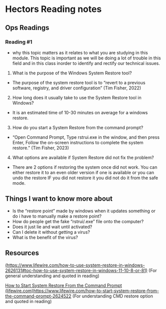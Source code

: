 # Hectors Reading notes

## Ops Readings

### Reading #1

- why this topic matters as it relates to what you are studying in this module.
 This topic is important as we will be doing a lot of trouble in this field and in this class inorder to identify and rectify our technical issues.


1. What is the purpose of the Windows System Restore tool?

- The purpose of the system restore tool is to “revert to a previous software, registry, and driver configuration” (Tim Fisher, 2022)

2. How long does it usually take to use the System Restore tool in Windows?

- It is an estimated time of 10-30 minutes on average for a windows restore.

3. How do you start a System Restore from the command prompt?

- “Open Command Prompt, Type rstrui.exe in the window, and then press Enter, Follow the on-screen instructions to complete the system restore.” (Tim Fisher, 2023)

4. What options are available if System Restore did not fix the problem?

- There are 2 options if restoring the system once did not work. You can either restore it to an even older version if one is available or you can undo the restore IF you did not restore it you did not do it from the safe mode.

## Things I want to know more about

- Is the “restore point” made by windows when it updates something or do i have to manually make a restore point?
- How do people get the fake “rstrui/.exe” file onto the computer? 
- Does it just lie and wait until activated? 
- Can I delete it without getting a virus? 
- What is the benefit of the virus?

## Resources

[(https://www.lifewire.com/how-to-use-system-restore-in-windows-2626131#toc-how-to-use-system-restore-in-windows-11-10-8-or-81)](https://www.lifewire.com/how-to-use-system-restore-in-windows-2626131#toc-how-to-use-system-restore-in-windows-11-10-8-or-81)
(For general understanding and quoted in reading)

[How to Start System Restore From the Command Prompt (lifewire.com)](https://www.lifewire.com/how-to-start-system-restore-from-the-command-prompt-2624522)https://www.lifewire.com/how-to-start-system-restore-from-the-command-prompt-2624522
(For understanding CMD restore option and quoted in reading)
